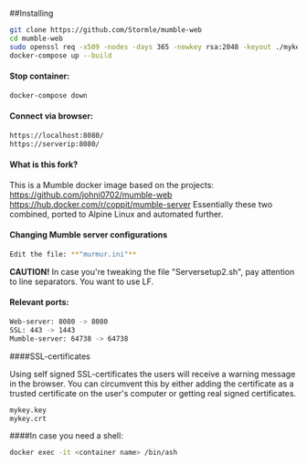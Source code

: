 ##Installing
```bash
git clone https://github.com/Stormle/mumble-web
cd mumble-web
sudo openssl req -x509 -nodes -days 365 -newkey rsa:2048 -keyout ./mykey.key -out mykey.crt
docker-compose up --build
```


#### Stop container:

```bash
docker-compose down
```
#### Connect via browser:
```bash
https://localhost:8080/
https://serverip:8080/
```
#### What is this fork?
This is a Mumble docker image based on the projects: 
https://github.com/johni0702/mumble-web
https://hub.docker.com/r/coppit/mumble-server 
Essentially these two combined, ported to Alpine Linux and automated further.

#### Changing Mumble server configurations
```bash
Edit the file: **"murmur.ini"**
```
**CAUTION!** In case you're tweaking the file "Serversetup2.sh", pay attention to line separators. You want to use LF.


#### Relevant ports:

 ```bash
Web-server: 8080 -> 8080
SSL: 443 -> 1443
Mumble-server: 64738 -> 64738
```

####SSL-certificates

Using self signed SSL-certificates the users will receive a warning message in the browser. You can circumvent this by either adding the certificate as a trusted certificate on the user's computer or getting real signed certificates.
```bash
mykey.key
mykey.crt
```

####In case you need a shell:

```bash
docker exec -it <container name> /bin/ash
```
